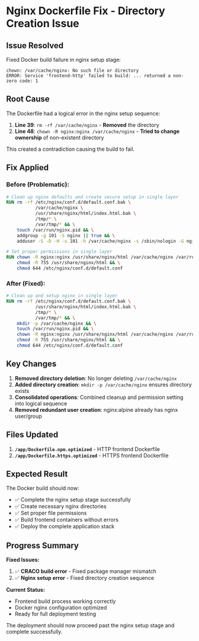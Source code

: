 # Nginx Dockerfile Fix - Directory Creation Issue

## Issue Resolved

Fixed Docker build failure in nginx setup stage:
```
chown: /var/cache/nginx: No such file or directory
ERROR: Service 'frontend-http' failed to build: ... returned a non-zero code: 1
```

## Root Cause

The Dockerfile had a logical error in the nginx setup sequence:

1. **Line 39**: `rm -rf /var/cache/nginx` - **Removed** the directory  
2. **Line 48**: `chown -R nginx:nginx /var/cache/nginx` - **Tried to change ownership** of non-existent directory

This created a contradiction causing the build to fail.

## Fix Applied

### Before (Problematic):
```dockerfile
# Clean up nginx defaults and create secure setup in single layer
RUN rm -rf /etc/nginx/conf.d/default.conf.bak \
           /var/cache/nginx \
           /usr/share/nginx/html/index.html.bak \
           /tmp/* \
           /var/tmp/* && \
    touch /var/run/nginx.pid && \
    addgroup -g 101 -S nginx || true && \
    adduser -S -D -H -u 101 -h /var/cache/nginx -s /sbin/nologin -G nginx -g nginx nginx || true

# Set proper permissions in single layer
RUN chown -R nginx:nginx /usr/share/nginx/html /var/cache/nginx /var/run/nginx.pid && \
    chmod -R 755 /usr/share/nginx/html && \
    chmod 644 /etc/nginx/conf.d/default.conf
```

### After (Fixed):
```dockerfile
# Clean up and setup nginx in single layer
RUN rm -rf /etc/nginx/conf.d/default.conf.bak \
           /usr/share/nginx/html/index.html.bak \
           /tmp/* \
           /var/tmp/* && \
    mkdir -p /var/cache/nginx && \
    touch /var/run/nginx.pid && \
    chown -R nginx:nginx /usr/share/nginx/html /var/cache/nginx /var/run/nginx.pid && \
    chmod -R 755 /usr/share/nginx/html && \
    chmod 644 /etc/nginx/conf.d/default.conf
```

## Key Changes

1. **Removed directory deletion**: No longer deleting `/var/cache/nginx`
2. **Added directory creation**: `mkdir -p /var/cache/nginx` ensures directory exists
3. **Consolidated operations**: Combined cleanup and permission setting into logical sequence
4. **Removed redundant user creation**: nginx:alpine already has nginx user/group

## Files Updated

1. **`/app/Dockerfile.npm.optimized`** - HTTP frontend Dockerfile
2. **`/app/Dockerfile.https.optimized`** - HTTPS frontend Dockerfile

## Expected Result

The Docker build should now:
- ✅ Complete the nginx setup stage successfully
- ✅ Create necessary nginx directories
- ✅ Set proper file permissions
- ✅ Build frontend containers without errors
- ✅ Deploy the complete application stack

## Progress Summary

**Fixed Issues:**
1. ✅ **CRACO build error** - Fixed package manager mismatch
2. ✅ **Nginx setup error** - Fixed directory creation sequence

**Current Status:**
- Frontend build process working correctly
- Docker nginx configuration optimized
- Ready for full deployment testing

The deployment should now proceed past the nginx setup stage and complete successfully.